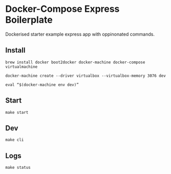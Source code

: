 # Docker-Compose Express Boilerplate

Dockerised starter example express app with oppinonated commands.

## Install

```
brew install docker boot2docker docker-machine docker-compose virtualmachine
````
```
docker-machine create --driver virtualbox --virtualbox-memory 3076 dev
```
```
eval “$(docker-machine env dev)”
```

## Start

```
make start
```

## Dev

```
make cli
```

## Logs

```
make status
```
